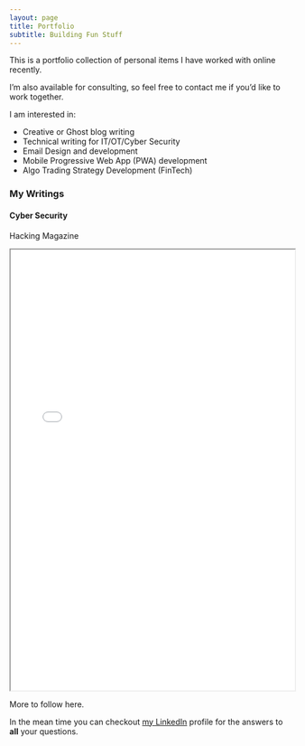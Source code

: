 ```yaml
---
layout: page
title: Portfolio
subtitle: Building Fun Stuff 
---
```


This is a portfolio collection of personal items I have worked with online recently.  

I’m also available for consulting, so feel free to contact me if you’d like to work together.

I am interested in:  

- Creative or Ghost blog writing
- Technical writing for IT/OT/Cyber Security
- Email Design and development
- Mobile Progressive Web App (PWA) development
- Algo Trading Strategy Development (FinTech)

### My Writings

#### Cyber Security

Hacking Magazine 

<iframe src="/aasets/pdfs/Hackin9 Social Engineering Attacks.pdf" width="100%" height="20%"></iframe>

More to follow here. 

In the mean time you can checkout [my LinkedIn](https://www.linkedin.com/in/syedpeer) profile for the answers to **all** your questions.
